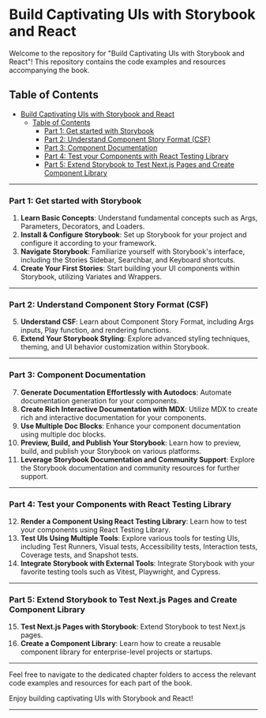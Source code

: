 
# Build Captivating UIs with Storybook and React

Welcome to the repository for "Build Captivating UIs with Storybook and React"! This repository contains the code examples and resources accompanying the book. 

## Table of Contents

- [Build Captivating UIs with Storybook and React](#build-captivating-uis-with-storybook-and-react)
  - [Table of Contents](#table-of-contents)
    - [Part 1: Get started with Storybook](#part-1-get-started-with-storybook)
    - [Part 2: Understand Component Story Format (CSF)](#part-2-understand-component-story-format-csf)
    - [Part 3: Component Documentation](#part-3-component-documentation)
    - [Part 4: Test your Components with React Testing Library](#part-4-test-your-components-with-react-testing-library)
    - [Part 5: Extend Storybook to Test Next.js Pages and Create Component Library](#part-5-extend-storybook-to-test-nextjs-pages-and-create-component-library)

---

### Part 1: Get started with Storybook

1. **Learn Basic Concepts**: Understand fundamental concepts such as Args, Parameters, Decorators, and Loaders.
2. **Install & Configure Storybook**: Set up Storybook for your project and configure it according to your framework.
3. **Navigate Storybook**: Familiarize yourself with Storybook's interface, including the Stories Sidebar, Searchbar, and Keyboard shortcuts.
4. **Create Your First Stories**: Start building your UI components within Storybook, utilizing Variates and Wrappers.

---

### Part 2: Understand Component Story Format (CSF)

5. **Understand CSF**: Learn about Component Story Format, including Args inputs, Play function, and rendering functions.
6. **Extend Your Storybook Styling**: Explore advanced styling techniques, theming, and UI behavior customization within Storybook.

---

### Part 3: Component Documentation

7. **Generate Documentation Effortlessly with Autodocs**: Automate documentation generation for your components.
8. **Create Rich Interactive Documentation with MDX**: Utilize MDX to create rich and interactive documentation for your components.
9. **Use Multiple Doc Blocks**: Enhance your component documentation using multiple doc blocks.
10. **Preview, Build, and Publish Your Storybook**: Learn how to preview, build, and publish your Storybook on various platforms.
11. **Leverage Storybook Documentation and Community Support**: Explore the Storybook documentation and community resources for further support.

---

### Part 4: Test your Components with React Testing Library

12. **Render a Component Using React Testing Library**: Learn how to test your components using React Testing Library.
13. **Test UIs Using Multiple Tools**: Explore various tools for testing UIs, including Test Runners, Visual tests, Accessibility tests, Interaction tests, Coverage tests, and Snapshot tests.
14. **Integrate Storybook with External Tools**: Integrate Storybook with your favorite testing tools such as Vitest, Playwright, and Cypress.

---

### Part 5: Extend Storybook to Test Next.js Pages and Create Component Library

15. **Test Next.js Pages with Storybook**: Extend Storybook to test Next.js pages.
16. **Create a Component Library**: Learn how to create a reusable component library for enterprise-level projects or startups.

---

Feel free to navigate to the dedicated chapter folders to access the relevant code examples and resources for each part of the book.

Enjoy building captivating UIs with Storybook and React!

---

